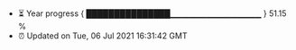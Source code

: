 - ⏳ Year progress { ███████████████▁▁▁▁▁▁▁▁▁▁▁▁▁▁▁ } 51.15 %
- ⏰ Updated on Tue, 06 Jul 2021 16:31:42 GMT

